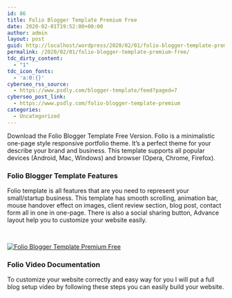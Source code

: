 ```yaml
---
id: 86
title: Folio Blogger Template Premium Free
date: 2020-02-01T19:52:00+00:00
author: admin
layout: post
guid: http://localhost/wordpress/2020/02/01/folio-blogger-template-premium-free/
permalink: /2020/02/01/folio-blogger-template-premium-free/
tdc_dirty_content:
  - "1"
tdc_icon_fonts:
  - 'a:0:{}'
cyberseo_rss_source:
  - https://www.psdly.com/blogger-template/feed?paged=7
cyberseo_post_link:
  - https://www.psdly.com/folio-blogger-template-premium
categories:
  - Uncategorized
---
```

<span>Download the Folio Blogger Template Free Version. Folio is a minimalistic one-page style responsive portfolio theme. It’s a perfect theme for your describe your brand and business. This template supports all popular devices (Android, Mac, Windows) and browser (Opera, Chrome, Firefox).</span>

### <span>Folio Blogger Template Features</span>

<span>Folio template is all features that are you need to represent your small/startup business. This template has smooth scrolling, animation bar, mouse handover effect on images, client review section, blog post, contact form all in one in one-page.&nbsp;There is also a social sharing button, Advance layout help you to customize your website easily.</span>

<span>&nbsp;</span>

<div class="separator">
  <a href="https://i0.wp.com/www.psdly.com/wp-content/uploads/2020/02/Folio-Blogger-Template-Premium-Version-Free.jpg?ssl=1" data-elementor-open-lightbox="no"><img title="Folio Blogger Template" src="https://i0.wp.com/www.psdly.com/wp-content/uploads/2020/02/Folio-Blogger-Template-Premium-Version-Free.jpg?ssl=1" alt="Folio Blogger Template Premium Free" border="0" data-original-height="600" data-original-width="800" data-recalc-dims="1" /></a>
</div>

### <span>Folio Video Documentation</span>

<span>To customize your website correctly and easy way for you I will put a full blog setup video by following these steps you can easily build your website.</span>

<span>&nbsp;</span>

<div>
  <noscript>
  </noscript>
</div>